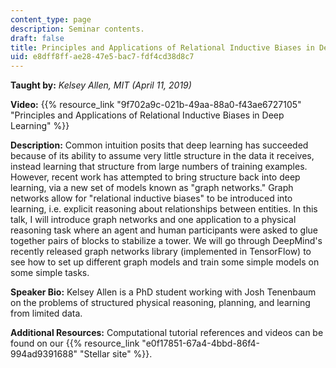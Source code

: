```yaml
---
content_type: page
description: Seminar contents.
draft: false
title: Principles and Applications of Relational Inductive Biases in Deep Learning
uid: e8dff8ff-ae28-47e5-bac7-fdf4cd38d8c7
---
```

**Taught by:** *Kelsey Allen, MIT (April 11, 2019)*

**Video:** {{% resource_link "9f702a9c-021b-49aa-88a0-f43ae6727105" "Principles and Applications of Relational Inductive Biases in Deep Learning" %}}

**Description:** Common intuition posits that deep learning has succeeded because of its ability to assume very little structure in the data it receives, instead learning that structure from large numbers of training examples. However, recent work has attempted to bring structure back into deep learning, via a new set of models known as "graph networks." Graph networks allow for "relational inductive biases" to be introduced into learning, i.e. explicit reasoning about relationships between entities. In this talk, I will introduce graph networks and one application to a physical reasoning task where an agent and human participants were asked to glue together pairs of blocks to stabilize a tower. We will go through DeepMind's recently released graph networks library (implemented in TensorFlow) to see how to set up different graph models and train some simple models on some simple tasks.

**Speaker Bio:** Kelsey Allen is a PhD student working with Josh Tenenbaum on the problems of structured physical reasoning, planning, and learning from limited data.

**Additional Resources:** Computational tutorial references and videos can be found on our {{% resource_link "e0f17851-67a4-4bbd-86f4-994ad9391688" "Stellar site" %}}.